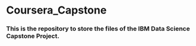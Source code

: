 # Coursera_Capstone

### This is the repository to store the files of the IBM Data Science Capstone Project.
